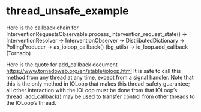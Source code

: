 # thread_unsafe_example

Here is the callback chain for
InterventionRequestsObservable.process_intervention_request_state()
-> InterventionResolver
-> InterventionObserver
-> DistributedDictionary
-> PollingProducer
-> as_ioloop_callback() (bg_utils)
-> io_loop.add_callback (Tornado)

Here is the quote for add_callback document
https://www.tornadoweb.org/en/stable/ioloop.html
It is safe to call this method from any thread at any time, except from a signal handler. Note that this is the only method in IOLoop that makes this thread-safety guarantee; all other interaction with the IOLoop must be done from that IOLoop’s thread. add_callback() may be used to transfer control from other threads to the IOLoop’s thread.


